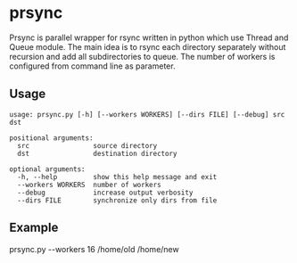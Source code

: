 # prsync
Prsync is parallel wrapper for rsync written in python which use Thread and Queue module.
The main idea is to rsync each directory separately without recursion and add all subdirectories to queue.
The number of workers is configured from command line as parameter.

## Usage
```
usage: prsync.py [-h] [--workers WORKERS] [--dirs FILE] [--debug] src dst

positional arguments:
  src                source directory
  dst                destination directory

optional arguments:
  -h, --help         show this help message and exit
  --workers WORKERS  number of workers
  --debug            increase output verbosity
  --dirs FILE        synchronize only dirs from file  
```

## Example
prsync.py --workers 16 /home/old /home/new